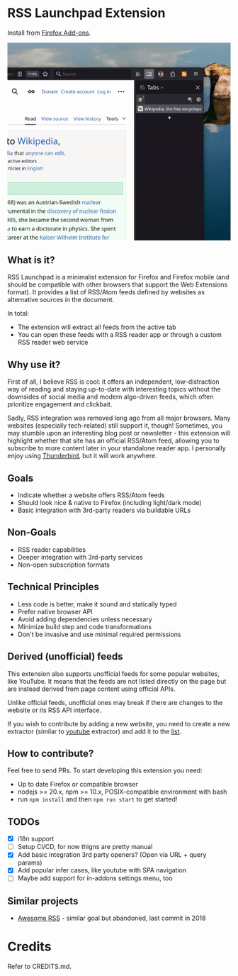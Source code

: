 # RSS Launchpad Extension

Install from [Firefox Add-ons](https://addons.mozilla.org/en-US/firefox/addon/rss-launchpad-find-feeds-easy/).

![](screencast.gif)

## What is it?

RSS Launchpad is a minimalist extension for Firefox and Firefox mobile (and should be compatible with other browsers that support the Web Extensions format).
It provides a list of RSS/Atom feeds defined by websites as alternative sources in the document.

In total:

- The extension will extract all feeds from the active tab
- You can open these feeds with a RSS reader app or through a custom RSS reader web service

## Why use it?

First of all, I believe RSS is cool: it offers an independent, low-distraction way of reading and staying up-to-date
with interesting topics without the downsides of social media and modern algo-driven feeds, which often prioritize engagement and clickbait.

Sadly, RSS integration was removed long ago from all major browsers. Many websites (especially tech-related) still support it, though!
Sometimes, you may stumble upon an interesting blog post or newsletter - this extension will highlight whether that
site has an official RSS/Atom feed, allowing you to subscribe to more content later in your standalone
reader app. I personally enjoy using [Thunderbird](https://www.thunderbird.net), but it will work anywhere.

## Goals

- Indicate whether a website offers RSS/Atom feeds
- Should look nice & native to Firefox (including light/dark mode)
- Basic integration with 3rd-party readers via buildable URLs

## Non-Goals

- RSS reader capabilities
- Deeper integration with 3rd-party services
- Non-open subscription formats

## Technical Principles

- Less code is better, make it sound and statically typed
- Prefer native browser API
- Avoid adding dependencies unless necessary
- Minimize build step and code transformations
- Don't be invasive and use minimal required permissions

## Derived (unofficial) feeds
This extension also supports unofficial feeds for some popular websites, like YouTube.
It means that the feeds are not listed directly on the page but are instead derived from page content using official APIs.

Unlike official feeds, unofficial ones may break if there are changes to the website or its RSS API interface.

If you wish to contribute by adding a new website, you need to create a new extractor
(similar to [youtube](https://github.com/ilya-m32/rss-launchpad/tree/master/src/popup/extractors/youtube/) extractor)
and add it to the [list](https://github.com/ilya-m32/rss-launchpad/blob/master/src/popup/extractors/index.ts#L15).

## How to contribute?

Feel free to send PRs. To start developing this extension you need:

- Up to date Firefox or compatible browser
- nodejs >= 20.x, npm >= 10.x, POSIX-compatible environment with bash
- run `npm install` and then `npm run start` to get started!

## TODOs

- [x] i18n support
- [ ] Setup CI/CD, for now thigns are pretty manual
- [x] Add basic integration 3rd party openers? (Open via URL + query params)
- [x] Add popular infer cases, like youtube with SPA navigation
- [ ] Maybe add support for in-addons settings menu, too

## Similar projects

- [Awesome RSS](https://github.com/shgysk8zer0/awesome-rss) - similar goal but abandoned, last commit in 2018

# Credits

Refer to CREDITS.md.

